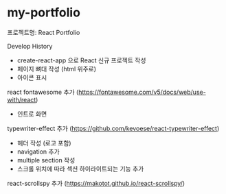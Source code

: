 # my-portfolio

프로젝트명: React Portfolio

Develop History

- create-react-app 으로 React 신규 프로젝트 작성
- 페이지 뼈대 작성 (html 위주로)
- 아이콘 표시

react fontawesome 추가 (https://fontawesome.com/v5/docs/web/use-with/react)

- 인트로 화면

typewriter-effect 추가 (https://github.com/kevoese/react-typewriter-effect)

- 헤더 작성 (로고 포함)
- navigation 추가
- multiple section 작성
- 스크롤 위치에 따라 섹션 하이라이트되는 기능 추가

react-scrollspy 추가 (https://makotot.github.io/react-scrollspy/)
